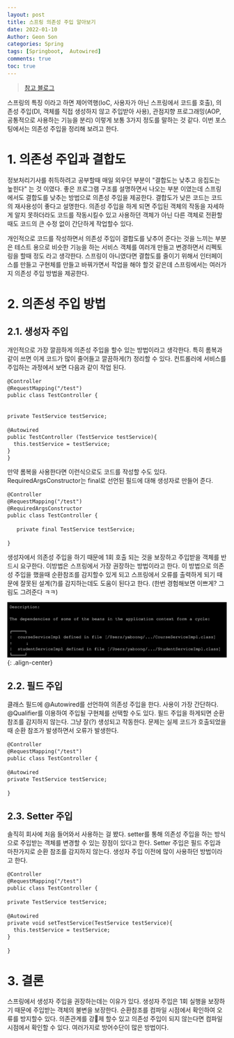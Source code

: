 ```yaml
---
layout: post
title: 스프링 의존성 주입 알아보기
date: 2022-01-10
Author: Geon Son
categories: Spring
tags: [Springboot,  Autowired]
comments: true
toc: true    
---
```


> [참고 블로그](https://yaboong.github.io/spring/2019/08/29/why-field-injection-is-bad/)


스프링의 특징 이라고 하면 제어역행(IoC, 사용자가 아닌 스프링에서 코드를 호출), 의존성 주입(DI, 객체를 직접 생성하지 않고 주입받아 사용),
관점지향 프로그래밍(AOP, 공통적으로 사용하는 기능을 분리) 이렇게 보통 3가지 정도를 말하는 것 같다. 이번 포스팅에서는 의존성 주입을 정리해 보려고 한다.

# 1. 의존성 주입과 결합도
정보처리기사를 취득하려고 공부할때 매일 외우던 부분이 "결합도는 낮추고 응집도는 높힌다" 는 것 이였다. 좋은 프로그램 구조를 설명하면서 나오는
부분 이였는데 스프링에서도 결합도를 낮추는 방법으로 의존성 주입을 제공한다. 결합도가 낮은 코드는 코드의 재사용성이 좋다고 설명한다.
의존성 주입을 하게 되면 주입된 객체의 작동을 자세하게 알지 못하더라도 코드를 작동시킬수 있고 사용하던 객체가 아닌 다른 객체로 전환할때도
코드의 큰 수정 없이 간단하게 작업할수 있다.

개인적으로 코드를 작성하면서 의존성 주입이 결합도를 낮추어 준다는 것을 느끼는 부분은 테스트 용으로 비슷한 기능을 하는 서비스 객체를 여러개 만들고
변경하면서 리펙토링을 할때 정도 라고 생각한다. 스프링이 아니였다면 결합도를 줄이기 위해서 인터페이스를 만들고 구현체를 만들고 바꿔가면서 작업을 해야 할것 같은데
스프링에서는 여러가지 의존성 주입 방법을 제공한다.

# 2. 의존성 주입 방법

## 2.1. 생성자 주입
개인적으로 가장 깔끔하게 의존성 주입을 할수 있는 방법이라고 생각한다. 특히 롬복과 같이 쓰면 이게 코드가 많이 줄어들고 깔끔하게(?) 정리할 수 있다.
컨트롤러에 서비스를 주입하는 과정에서 보면 다음과 같이 작업 된다.

 ```
 @Controller
 @RequestMapping("/test")
 public class TestController {


 private TestService testService;

 @Autowired
 public TestController (TestService testService){
   this.testService = testService;
 }
}  
```

만약 롬복을 사용한다면 이런식으로도 코드를 작성할 수도 있다.
RequiredArgsConstructor는 final로 선언된 필드에 대해 생성자로 만들어 준다.
```
@Controller
@RequestMapping("/test")
@RequiredArgsConstructor
public class TestController {

   private final TestService testService;

}  
```
생성자에서 의존성 주입을 하기 때문에 1회 호출 되는 것을 보장하고 주입받을 객체를 반드시 요구한다. 이방법은 스프링에서 가장 권장하는 방법이라고 한다.
이 방법으로 의존성 주입을 했을때 순환참조를 감지할수 있게 되고 스프링에서 오류를 출력하게 되기 때문에 잘못된 설계(?)를 감지하는데도 도움이 된다고 한다.
(한번 경험해보면 이쁘게? 그림도 그려준다 ㅋㅋ)

![](/images/spring/gjl5ngsdpdgfw.png){: .align-center}



## 2.2. 필드 주입
클래스 필드에 @Autowired를 선언하여 의존성 주입을 한다. 사용이 가장 간단하다. @Qualifier를 이용하여 주입될 구현체를 선택할 수도 있다.
필드 주입을 하게되면 순환참조를 감지하지 않는다. 그냥 잘(?) 생성되고 작동한다. 문제는 실제 코드가 호출되었을때 순환 참조가 발생하면서
오류가 발생한다.

```
@Controller
@RequestMapping("/test")
public class TestController {

@Autowired
private TestService testService;

}  
```

## 2.3. Setter 주입
솔직히 회사에 처음 들어와서 사용하는 걸 봤다. setter를 통해 의존성 주입을 하는 방식으로 주입받는 객체를 변경할 수 있는 장점이 있다고 한다.
Setter 주입은 필드 주입과 마찬가지로 순환 참조를 감지하지 않는다. 생성자 주입 이전에 많이 사용하던 방법이라고 한다.

```
@Controller
@RequestMapping("/test")
public class TestController {

private TestService testService;

@Autowired
private void setTestService(TestService testService){
  this.testService = testService;
}

}  
```

# 3. 결론
스프링에서 생성자 주입을 권장하는데는 이유가 있다. 생성자 주입은 1회 실행을 보장하기 때문에 주입받는 객체의 불변을 보장한다.
순환참조를 컴파일 시점에서 확인하여 오류를 방지할수 있다. 의존관계를 강제 할수 있고 의존성 주입이 되지 않는다면 컴파일 시점에서 확인할 수 있다.
여러가지로 방어수단이 많은 방법이다.
